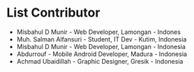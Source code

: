 # List Contributor

- Misbahul D Munir - Web Developer, Lamongan - Indones
- Muh. Salman Alfansuri - Student, IT Dev - Kutim, Indonesia
- Misbahul D Munir - Web Developer, Lamongan - Indonesia
- Abdurrouf - Mobile Android Developer, Madura - Indonesia
- Achmad Ubaidillah - Graphic Designer, Gresik - Indonesia
